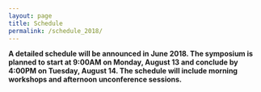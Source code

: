 ```yaml
---
layout: page
title: Schedule
permalink: /schedule_2018/
---
```


**A detailed schedule will be announced in June 2018. The symposium is planned to start at 9:00AM on Monday, August 13 and conclude by 4:00PM on Tuesday, August 14. The schedule will include morning workshops and afternoon unconference sessions.**
